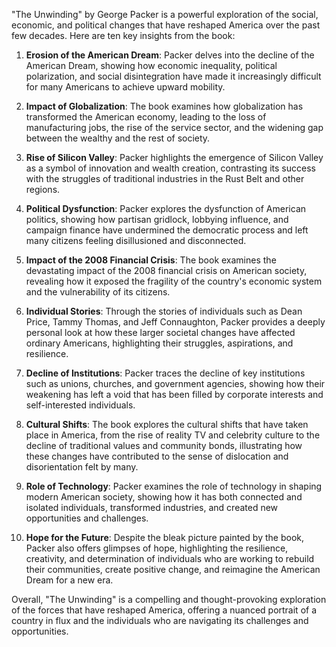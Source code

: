 "The Unwinding" by George Packer is a powerful exploration of the social, economic, and political changes that have reshaped America over the past few decades. Here are ten key insights from the book:

1. **Erosion of the American Dream**: Packer delves into the decline of the American Dream, showing how economic inequality, political polarization, and social disintegration have made it increasingly difficult for many Americans to achieve upward mobility.

2. **Impact of Globalization**: The book examines how globalization has transformed the American economy, leading to the loss of manufacturing jobs, the rise of the service sector, and the widening gap between the wealthy and the rest of society.

3. **Rise of Silicon Valley**: Packer highlights the emergence of Silicon Valley as a symbol of innovation and wealth creation, contrasting its success with the struggles of traditional industries in the Rust Belt and other regions.

4. **Political Dysfunction**: Packer explores the dysfunction of American politics, showing how partisan gridlock, lobbying influence, and campaign finance have undermined the democratic process and left many citizens feeling disillusioned and disconnected.

5. **Impact of the 2008 Financial Crisis**: The book examines the devastating impact of the 2008 financial crisis on American society, revealing how it exposed the fragility of the country's economic system and the vulnerability of its citizens.

6. **Individual Stories**: Through the stories of individuals such as Dean Price, Tammy Thomas, and Jeff Connaughton, Packer provides a deeply personal look at how these larger societal changes have affected ordinary Americans, highlighting their struggles, aspirations, and resilience.

7. **Decline of Institutions**: Packer traces the decline of key institutions such as unions, churches, and government agencies, showing how their weakening has left a void that has been filled by corporate interests and self-interested individuals.

8. **Cultural Shifts**: The book explores the cultural shifts that have taken place in America, from the rise of reality TV and celebrity culture to the decline of traditional values and community bonds, illustrating how these changes have contributed to the sense of dislocation and disorientation felt by many.

9. **Role of Technology**: Packer examines the role of technology in shaping modern American society, showing how it has both connected and isolated individuals, transformed industries, and created new opportunities and challenges.

10. **Hope for the Future**: Despite the bleak picture painted by the book, Packer also offers glimpses of hope, highlighting the resilience, creativity, and determination of individuals who are working to rebuild their communities, create positive change, and reimagine the American Dream for a new era.

Overall, "The Unwinding" is a compelling and thought-provoking exploration of the forces that have reshaped America, offering a nuanced portrait of a country in flux and the individuals who are navigating its challenges and opportunities.